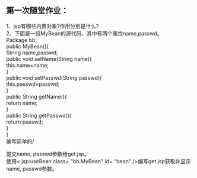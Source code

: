 第一次随堂作业：
--------------

1、jsp有哪些内置对象?作用分别是什么?                        <br>
2、下面是一段MyBean的源代码，其中有两个属性name,passwd。    <br>
Package bb;                                              <br>
public MyBean(){                                         <br>
String name,passwd;                                      <br>
public void setName(String name){                        <br>
this.name=name;                                          <br>
}                                                        <br>
public void setPasswd(String passwd){                    <br>
this.passwd=passwd;                                      <br>
}                                                        <br>
public String getName(){                                 <br>
return name;                                             <br>
}                                                        <br>
public String getPasswd(){                               <br>
return passwd;                                           <br>
}                                                        <br>
}                                                        <br>
编写简单的/<form>提交name, passwd参数给get.jsp。            <br>
使用< jsp:useBean class= "bb.MyBean" id= "bean" />编写get.jsp获取并显示name, passwd参数。  <br>
